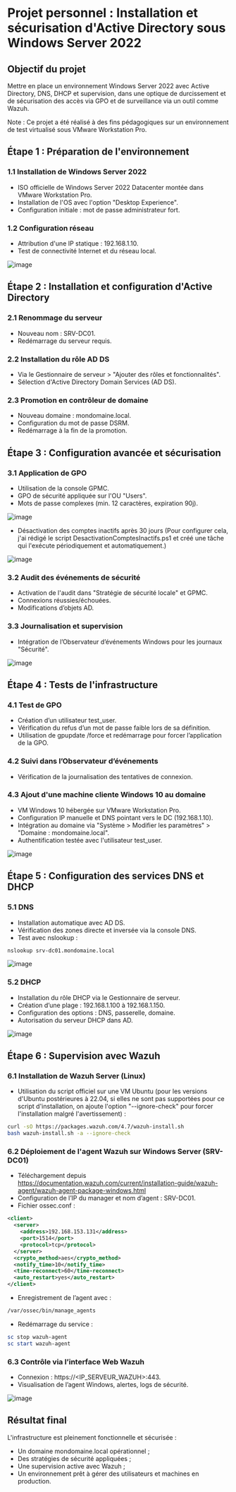 # Projet personnel : Installation et sécurisation d'Active Directory sous Windows Server 2022

## Objectif du projet

Mettre en place un environnement Windows Server 2022 avec Active Directory, DNS, DHCP et supervision, dans une optique de durcissement et de sécurisation des accès via GPO et de surveillance via un outil comme Wazuh.

Note : Ce projet a été réalisé à des fins pédagogiques sur un environnement de test virtualisé sous VMware Workstation Pro.

## Étape 1 : Préparation de l'environnement

### 1.1 Installation de Windows Server 2022

- ISO officielle de Windows Server 2022 Datacenter montée dans VMware Workstation Pro.
- Installation de l'OS avec l'option "Desktop Experience".
- Configuration initiale : mot de passe administrateur fort.

### 1.2 Configuration réseau

- Attribution d'une IP statique : 192.168.1.10.
- Test de connectivité Internet et du réseau local.

![image](https://github.com/user-attachments/assets/3657cada-bf46-42bb-9bc5-a2c6d9b37ebe)

## Étape 2 : Installation et configuration d'Active Directory

### 2.1 Renommage du serveur

- Nouveau nom : SRV-DC01.
- Redémarrage du serveur requis.

### 2.2 Installation du rôle AD DS

- Via le Gestionnaire de serveur > "Ajouter des rôles et fonctionnalités".
- Sélection d'Active Directory Domain Services (AD DS).

### 2.3 Promotion en contrôleur de domaine

- Nouveau domaine : mondomaine.local.
- Configuration du mot de passe DSRM.
- Redémarrage à la fin de la promotion.

## Étape 3 : Configuration avancée et sécurisation

### 3.1 Application de GPO

- Utilisation de la console GPMC.
- GPO de sécurité appliquée sur l'OU "Users".
- Mots de passe complexes (min. 12 caractères, expiration 90j).

![image](https://github.com/user-attachments/assets/94f8db03-e6cf-4618-959e-47b1be192bcb)

- Désactivation des comptes inactifs après 30 jours (Pour configurer cela, j'ai rédigé le script DesactivationComptesInactifs.ps1 et créé une tâche qui l'exécute périodiquement et automatiquement.)

![image](https://github.com/user-attachments/assets/e39573c6-7cd4-40a0-abdc-533bcdbb889d)

### 3.2 Audit des événements de sécurité

- Activation de l'audit dans "Stratégie de sécurité locale" et GPMC.
- Connexions réussies/échouées.
- Modifications d’objets AD.

### 3.3 Journalisation et supervision

- Intégration de l’Observateur d’événements Windows pour les journaux "Sécurité".

![image](https://github.com/user-attachments/assets/29ce843a-1bd7-491d-851a-bfee499efa14)

## Étape 4 : Tests de l'infrastructure

### 4.1 Test de GPO

- Création d’un utilisateur test_user.
- Vérification du refus d’un mot de passe faible lors de sa définition.
- Utilisation de gpupdate /force et redémarrage pour forcer l’application de la GPO.

### 4.2 Suivi dans l’Observateur d’événements

- Vérification de la journalisation des tentatives de connexion.

### 4.3 Ajout d'une machine cliente Windows 10 au domaine

- VM Windows 10 hébergée sur VMware Workstation Pro.
- Configuration IP manuelle et DNS pointant vers le DC (192.168.1.10).
- Intégration au domaine via "Système > Modifier les paramètres" > "Domaine : mondomaine.local".
- Authentification testée avec l'utilisateur test_user.

![image](https://github.com/user-attachments/assets/15c56927-7dbf-496e-b9d4-b88cd437512d)

## Étape 5 : Configuration des services DNS et DHCP

### 5.1 DNS

- Installation automatique avec AD DS.
- Vérification des zones directe et inversée via la console DNS.
- Test avec nslookup :

```bash
nslookup srv-dc01.mondomaine.local
```

![image](https://github.com/user-attachments/assets/0ef8729e-fbbe-47f5-9ede-862a522ce6ab)

### 5.2 DHCP

- Installation du rôle DHCP via le Gestionnaire de serveur.
- Création d’une plage : 192.168.1.100 à 192.168.1.150.
- Configuration des options : DNS, passerelle, domaine.
- Autorisation du serveur DHCP dans AD.

![image](https://github.com/user-attachments/assets/73a76202-b2d1-446c-9341-0d0b652dfe68)

## Étape 6 : Supervision avec Wazuh

### 6.1 Installation de Wazuh Server (Linux)

- Utilisation du script officiel sur une VM Ubuntu (pour les versions d'Ubuntu postérieures à 22.04, si elles ne sont pas supportées pour ce script d'installation, on ajoute l'option "--ignore-check" pour forcer l'installation malgré l'avertissement) :

```bash
curl -sO https://packages.wazuh.com/4.7/wazuh-install.sh
bash wazuh-install.sh -a --ignore-check
```

### 6.2 Déploiement de l'agent Wazuh sur Windows Server (SRV-DC01)

- Téléchargement depuis https://documentation.wazuh.com/current/installation-guide/wazuh-agent/wazuh-agent-package-windows.html
- Configuration de l’IP du manager et nom d’agent : SRV-DC01.
- Fichier ossec.conf :

```xml
<client>
  <server>
    <address>192.168.153.131</address>
    <port>1514</port>
    <protocol>tcp</protocol>
  </server>
  <crypto_method>aes</crypto_method>
  <notify_time>10</notify_time>
  <time-reconnect>60</time-reconnect>
  <auto_restart>yes</auto_restart>
</client>
```

- Enregistrement de l’agent avec :

```bash
/var/ossec/bin/manage_agents
```

- Redémarrage du service :

```powershell
sc stop wazuh-agent
sc start wazuh-agent
```

### 6.3 Contrôle via l’interface Web Wazuh

- Connexion : https://<IP_SERVEUR_WAZUH>:443.
- Visualisation de l’agent Windows, alertes, logs de sécurité.

![image](https://github.com/user-attachments/assets/160c374b-5cff-40d3-9da9-e28ebc60f727)

## Résultat final

L'infrastructure est pleinement fonctionnelle et sécurisée :
- Un domaine mondomaine.local opérationnel ;
- Des stratégies de sécurité appliquées ;
- Une supervision active avec Wazuh ;
- Un environnement prêt à gérer des utilisateurs et machines en production.
